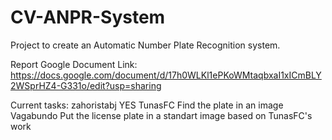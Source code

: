 # CV-ANPR-System

Project to create an Automatic Number Plate Recognition system.

Report Google Document Link:
  https://docs.google.com/document/d/17h0WLKl1ePKoWMtaqbxaI1xICmBLY2WSprHZ4-G331o/edit?usp=sharing 


Current tasks:
zahoristabj    YES
TunasFC        Find the plate in an image
Vagabundo      Put the license plate in a standart image based on TunasFC's work
